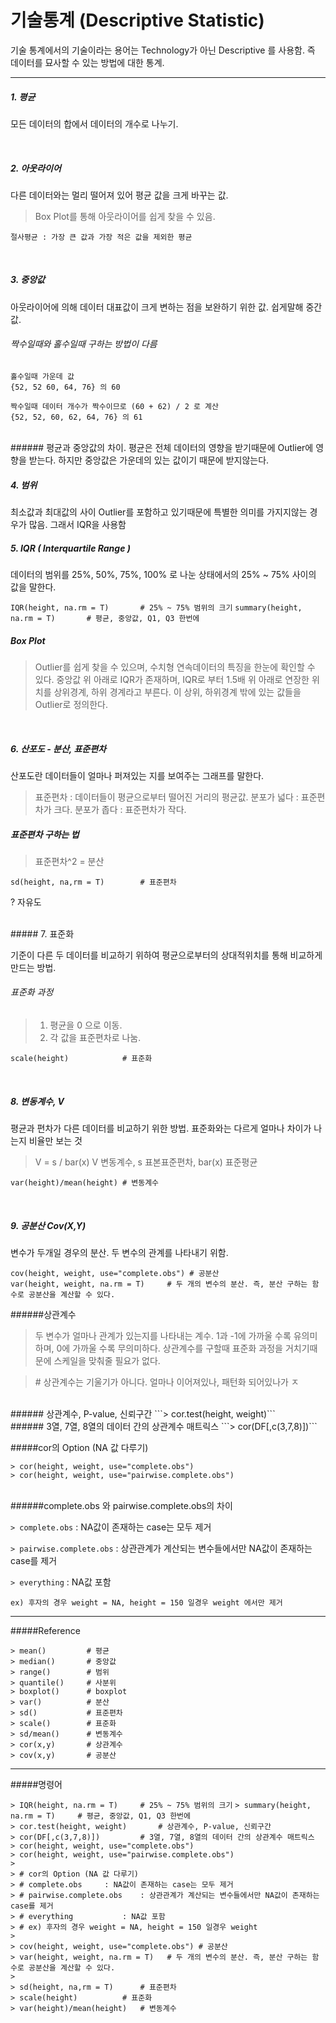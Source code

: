 # 기술통계 (Descriptive Statistic)
기술 통계에서의 기술이라는 용어는 Technology가 아닌 Descriptive 를 사용함.
즉 데이터를 묘사할 수 있는 방법에 대한 통계.
<br/>
<hr/>

##### 1. 평균
모든 데이터의 합에서 데이터의 개수로 나누기.

<br/>

##### 2. 아웃라이어
다른 데이터와는 멀리 떨어져 있어 평균 값을 크게 바꾸는 값.

> Box Plot를 통해 아웃라이어를 쉽게 찾을 수 있음.


```절사평균 : 가장 큰 값과 가장 적은 값을 제외한 평균```

<br/>

##### 3. 중앙값
아웃라이어에 의해 데이터 대표값이 크게 변하는 점을 보완하기 위한 값.
쉽게말해 중간값.
<br/>
###### 짝수일때와 홀수일때 구하는 방법이 다름
	홀수일때 가운데 값
	{52, 52 60, 64, 76} 의 60

	짝수일때 데이터 개수가 짝수이므로 (60 + 62) / 2 로 계산
	{52, 52, 60, 62, 64, 76} 의 61

<br/>
###### 평균과 중앙값의 차이.
	평균은 전체 데이터의 영향을 받기때문에 Outlier에 영향을 받는다.
	하지만 중앙값은 가운데의 있는 값이기 때문에 받지않는다.


##### 4. 범위
최소값과 최대값의 사이
Outlier를 포함하고 있기때문에 특별한 의미를 가지지않는 경우가 많음.
그래서 IQR을 사용함


##### 5. IQR ( Interquartile Range )
데이터의 범위를 25%, 50%, 75%, 100% 로 나눈 상태에서의 25% ~ 75% 사이의 값을 말한다.

```IQR(height, na.rm = T)		# 25% ~ 75% 범위의 크기```
```summary(height, na.rm = T)		# 평균, 중앙값, Q1, Q3 한번에```
<br/>

##### Box Plot
> Outlier를 쉽게 찾을 수 있으며, 수치형 연속데이터의 특징을 한눈에 확인할 수 있다.
	중앙값 위 아래로 IQR가 존재하며, IQR로 부터 1.5배 위 아래로 연장한 위치를
    상위경계, 하위 경계라고 부른다.
	이 상위, 하위경계 밖에 있는 값들을 Outlier로 정의한다.

<br/>

##### 6. 산포도 - 분산, 표준편차
산포도란 데이터들이 얼마나 퍼져있는 지를 보여주는 그래프를 말한다.

> 표준편차 : 데이터들이 평균으로부터 떨어진 거리의 평균값.
 분포가 넓다 : 표준편차가 크다.
 분포가 좁다 : 표준편차가 작다.
 
##### 표준편차 구하는 법
> 표준편차^2 = 분산

```sd(height, na,rm = T)		# 표준편차```

? 자유도

<br/>
##### 7. 표준화

기준이 다른 두 데이터를 비교하기 위하여
평균으로부터의 상대적위치를 통해 비교하게 만드는 방법.
###### 표준화 과정
> 1) 평균을 0 으로 이동.
> 2) 각 값을 표준편차로 나눔.

```scale(height)			# 표준화```

<br/>

##### 8. 변동계수, V
평균과 편차가 다른 데이터를 비교하기 위한 방법.
표준화와는 다르게 얼마나 차이가 나는지 비율만 보는 것

> V = s / bar(x)
> V 변동계수, s 표본표준편차, bar(x) 표준평균

```var(height)/mean(height)	# 변동계수```

<br/>

##### 9. 공분산 Cov(X,Y)
변수가 두개일 경우의 분산. 두 변수의 관계를 나타내기 위함.

```cov(height, weight, use="complete.obs") # 공분산```<br/>
```var(height, weight, na.rm = T)	  # 두 개의 변수의 분산. 즉, 분산 구하는 함수로 공분산을 계산할 수 있다.```

######상관계수
> 두 변수가 얼마나 관계가 있는지를 나타내는 계수. 
1과 -1에 가까울 수록 유의미하며, 0에 가까울 수록 무의미하다.
상관계수를 구할때 표준화 과정을 거치기때문에 스케일을 맞춰줄 필요가 없다.

> \# 상관계수는 기울기가 아니다. 얼마나 이어져있나, 패턴화 되어있나가 ㅈ

<br/>
###### 상관계수, P-value, 신뢰구간
```> cor.test(height, weight)```
<br/>
###### 3열, 7열, 8열의 데이터 간의 상관계수 매트릭스
```> cor(DF[,c(3,7,8)])```

#####cor의 Option (NA 값 다루기)

```> cor(height, weight, use="complete.obs")```<br/>
```> cor(height, weight, use="pairwise.complete.obs")```

<br/>
######complete.obs 와 pairwise.complete.obs의 차이

```> complete.obs```
: NA값이 존재하는 case는 모두 제거

```> pairwise.complete.obs```
: 상관관계가 계산되는 변수들에서만 NA값이 존재하는 case를 제거

```> everything```
: NA값 포함

```ex) 후자의 경우 weight = NA, height = 150 일경우 weight 에서만 제거```

<hr/>

#####Reference

```> mean() 		# 평균```<br/>
```> median() 		# 중앙값```<br/>
```> range()		# 범위```<br/>
```> quantile()		# 사분위```<br/>
```> boxplot()		# boxplot```<br/>
```> var()			# 분산```<br/>
```> sd()			# 표준편차```<br/>
```> scale()		# 표준화```<br/>
```> sd/mean()		# 변동계수```<br/>
```> cor(x,y)		# 상관계수```<br/>
```> cov(x,y)		# 공분산```

<hr/>

#####명령어

```> IQR(height, na.rm = T)		# 25% ~ 75% 범위의 크기```
```> summary(height, na.rm = T)		# 평균, 중앙값, Q1, Q3 한번에```<br/>
```> cor.test(height, weight)		# 상관계수, P-value, 신뢰구간```<br/>
```> cor(DF[,c(3,7,8)])			# 3열, 7열, 8열의 데이터 간의 상관계수 매트릭스```<br/>
```> cor(height, weight, use="complete.obs")```<br/>
```> cor(height, weight, use="pairwise.complete.obs")```<br/>
```> ```<br/>
```> # cor의 Option (NA 값 다루기)```<br/>
```> # complete.obs		: NA값이 존재하는 case는 모두 제거```<br/>
```> # pairwise.complete.obs	: 상관관계가 계산되는 변수들에서만 NA값이 존재하는 case를 제거```<br/>
```> # everything			: NA값 포함```<br/>
```> # ex) 후자의 경우 weight = NA, height = 150 일경우 weight```<br/>
```> ```<br/>
```> cov(height, weight, use="complete.obs") # 공분산```<br/>
```> var(height, weight, na.rm = T)	  # 두 개의 변수의 분산. 즉, 분산 구하는 함수로 공분산을 계산할 수 있다.```<br/>
```> ```<br/>
```> sd(height, na,rm = T)		# 표준편차```<br/>
```> scale(height)			# 표준화```<br/>
```> var(height)/mean(height)	# 변동계수```